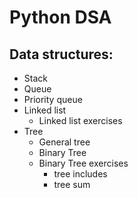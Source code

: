 # Python DSA
## Data structures:
 * Stack 
 * Queue
 * Priority queue
 * Linked list
    * Linked list exercises
 * Tree
   * General tree
   * Binary Tree
    * Binary Tree exercises
       * tree includes
       * tree sum
